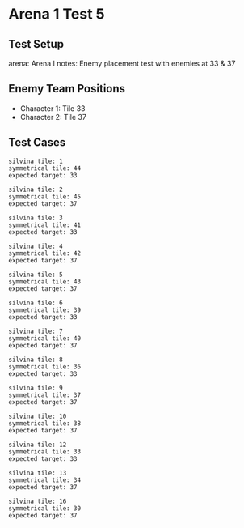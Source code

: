 # Arena 1 Test 5

## Test Setup

arena: Arena I
notes: Enemy placement test with enemies at 33 & 37

## Enemy Team Positions

- Character 1: Tile 33
- Character 2: Tile 37

## Test Cases

```
silvina tile: 1
symmetrical tile: 44
expected target: 33
```

```
silvina tile: 2
symmetrical tile: 45
expected target: 37
```

```
silvina tile: 3
symmetrical tile: 41
expected target: 33
```

```
silvina tile: 4
symmetrical tile: 42
expected target: 37
```

```
silvina tile: 5
symmetrical tile: 43
expected target: 37
```

```
silvina tile: 6
symmetrical tile: 39
expected target: 33
```

```
silvina tile: 7
symmetrical tile: 40
expected target: 37
```

```
silvina tile: 8
symmetrical tile: 36
expected target: 33
```

```
silvina tile: 9
symmetrical tile: 37
expected target: 37
```

```
silvina tile: 10
symmetrical tile: 38
expected target: 37
```

```
silvina tile: 12
symmetrical tile: 33
expected target: 33
```

```
silvina tile: 13
symmetrical tile: 34
expected target: 37
```

```
silvina tile: 16
symmetrical tile: 30
expected target: 37
```
